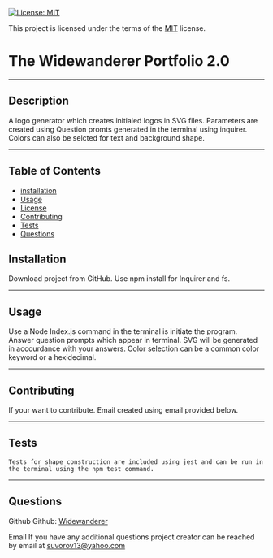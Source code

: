 [![License: MIT](https://img.shields.io/badge/License-MIT-yellow.svg)](https://opensource.org/licenses/MIT)

This project is licensed under the terms of the [MIT](https://opensource.org/licenses/MIT) license.

    
  # The Widewanderer Portfolio 2.0

  -----

  ## Description 

  A logo generator which creates initialed logos in SVG files. Parameters are created using Question promts generated in the terminal using inquirer. Colors can also be selcted for text and background shape. 
    
  -----

 ## Table of Contents
  - [installation](#installation)
  - [Usage](#usage)
  - [License](#license)
  - [Contributing](#contributing)
  - [Tests](#contributing)
  - [Questions](#questions)

  ## Installation 
  Download project from GitHub. Use npm install for Inquirer and fs.  

  -----

  ## Usage
  Use a Node Index.js command in the terminal is initiate the program. Answer question prompts which appear in terminal. SVG will be generated in accourdance with your answers. Color selection can be a common color keyword or a hexidecimal. 

  -----

  ## Contributing
  If your want to contribute. Email created using email provided below. 

  -----

  ## Tests
    Tests for shape construction are included using jest and can be run in the terminal using the npm test command. 

  -----

  ## Questions 
 Github
   Github: [Widewanderer](https://github.com/Widewanderer)


  Email
   If you have any additional questions project creator can be reached by email at [suvorov13@yahoo.com](mailto:suvorov13@yahoo.com)
    
    